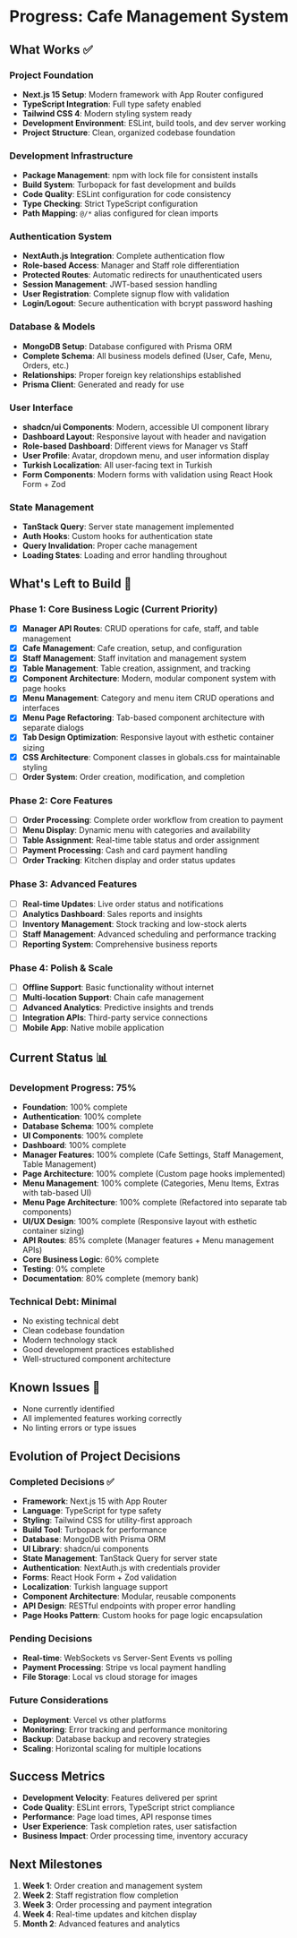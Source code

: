 # Progress: Cafe Management System

## What Works ✅

### Project Foundation

- **Next.js 15 Setup**: Modern framework with App Router configured
- **TypeScript Integration**: Full type safety enabled
- **Tailwind CSS 4**: Modern styling system ready
- **Development Environment**: ESLint, build tools, and dev server working
- **Project Structure**: Clean, organized codebase foundation

### Development Infrastructure

- **Package Management**: npm with lock file for consistent installs
- **Build System**: Turbopack for fast development and builds
- **Code Quality**: ESLint configuration for code consistency
- **Type Checking**: Strict TypeScript configuration
- **Path Mapping**: `@/*` alias configured for clean imports

### Authentication System

- **NextAuth.js Integration**: Complete authentication flow
- **Role-based Access**: Manager and Staff role differentiation
- **Protected Routes**: Automatic redirects for unauthenticated users
- **Session Management**: JWT-based session handling
- **User Registration**: Complete signup flow with validation
- **Login/Logout**: Secure authentication with bcrypt password hashing

### Database & Models

- **MongoDB Setup**: Database configured with Prisma ORM
- **Complete Schema**: All business models defined (User, Cafe, Menu, Orders, etc.)
- **Relationships**: Proper foreign key relationships established
- **Prisma Client**: Generated and ready for use

### User Interface

- **shadcn/ui Components**: Modern, accessible UI component library
- **Dashboard Layout**: Responsive layout with header and navigation
- **Role-based Dashboard**: Different views for Manager vs Staff
- **User Profile**: Avatar, dropdown menu, and user information display
- **Turkish Localization**: All user-facing text in Turkish
- **Form Components**: Modern forms with validation using React Hook Form + Zod

### State Management

- **TanStack Query**: Server state management implemented
- **Auth Hooks**: Custom hooks for authentication state
- **Query Invalidation**: Proper cache management
- **Loading States**: Loading and error handling throughout

## What's Left to Build 🚧

### Phase 1: Core Business Logic (Current Priority)

- [x] **Manager API Routes**: CRUD operations for cafe, staff, and table management
- [x] **Cafe Management**: Cafe creation, setup, and configuration
- [x] **Staff Management**: Staff invitation and management system
- [x] **Table Management**: Table creation, assignment, and tracking
- [x] **Component Architecture**: Modern, modular component system with page hooks
- [x] **Menu Management**: Category and menu item CRUD operations and interfaces
- [x] **Menu Page Refactoring**: Tab-based component architecture with separate dialogs
- [x] **Tab Design Optimization**: Responsive layout with esthetic container sizing
- [x] **CSS Architecture**: Component classes in globals.css for maintainable styling
- [ ] **Order System**: Order creation, modification, and completion

### Phase 2: Core Features

- [ ] **Order Processing**: Complete order workflow from creation to payment
- [ ] **Menu Display**: Dynamic menu with categories and availability
- [ ] **Table Assignment**: Real-time table status and order assignment
- [ ] **Payment Processing**: Cash and card payment handling
- [ ] **Order Tracking**: Kitchen display and order status updates

### Phase 3: Advanced Features

- [ ] **Real-time Updates**: Live order status and notifications
- [ ] **Analytics Dashboard**: Sales reports and insights
- [ ] **Inventory Management**: Stock tracking and low-stock alerts
- [ ] **Staff Management**: Advanced scheduling and performance tracking
- [ ] **Reporting System**: Comprehensive business reports

### Phase 4: Polish & Scale

- [ ] **Offline Support**: Basic functionality without internet
- [ ] **Multi-location Support**: Chain cafe management
- [ ] **Advanced Analytics**: Predictive insights and trends
- [ ] **Integration APIs**: Third-party service connections
- [ ] **Mobile App**: Native mobile application

## Current Status 📊

### Development Progress: 75%

- **Foundation**: 100% complete
- **Authentication**: 100% complete
- **Database Schema**: 100% complete
- **UI Components**: 100% complete
- **Dashboard**: 100% complete
- **Manager Features**: 100% complete (Cafe Settings, Staff Management, Table Management)
- **Page Architecture**: 100% complete (Custom page hooks implemented)
- **Menu Management**: 100% complete (Categories, Menu Items, Extras with tab-based UI)
- **Menu Page Architecture**: 100% complete (Refactored into separate tab components)
- **UI/UX Design**: 100% complete (Responsive layout with esthetic container sizing)
- **API Routes**: 85% complete (Manager features + Menu management APIs)
- **Core Business Logic**: 60% complete
- **Testing**: 0% complete
- **Documentation**: 80% complete (memory bank)

### Technical Debt: Minimal

- No existing technical debt
- Clean codebase foundation
- Modern technology stack
- Good development practices established
- Well-structured component architecture

## Known Issues 🐛

- None currently identified
- All implemented features working correctly
- No linting errors or type issues

## Evolution of Project Decisions

### Completed Decisions ✅

- **Framework**: Next.js 15 with App Router
- **Language**: TypeScript for type safety
- **Styling**: Tailwind CSS for utility-first approach
- **Build Tool**: Turbopack for performance
- **Database**: MongoDB with Prisma ORM
- **UI Library**: shadcn/ui components
- **State Management**: TanStack Query for server state
- **Authentication**: NextAuth.js with credentials provider
- **Forms**: React Hook Form + Zod validation
- **Localization**: Turkish language support
- **Component Architecture**: Modular, reusable components
- **API Design**: RESTful endpoints with proper error handling
- **Page Hooks Pattern**: Custom hooks for page logic encapsulation

### Pending Decisions

- **Real-time**: WebSockets vs Server-Sent Events vs polling
- **Payment Processing**: Stripe vs local payment handling
- **File Storage**: Local vs cloud storage for images

### Future Considerations

- **Deployment**: Vercel vs other platforms
- **Monitoring**: Error tracking and performance monitoring
- **Backup**: Database backup and recovery strategies
- **Scaling**: Horizontal scaling for multiple locations

## Success Metrics

- **Development Velocity**: Features delivered per sprint
- **Code Quality**: ESLint errors, TypeScript strict compliance
- **Performance**: Page load times, API response times
- **User Experience**: Task completion rates, user satisfaction
- **Business Impact**: Order processing time, inventory accuracy

## Next Milestones

1. **Week 1**: Order creation and management system
2. **Week 2**: Staff registration flow completion
3. **Week 3**: Order processing and payment integration
4. **Week 4**: Real-time updates and kitchen display
5. **Month 2**: Advanced features and analytics
